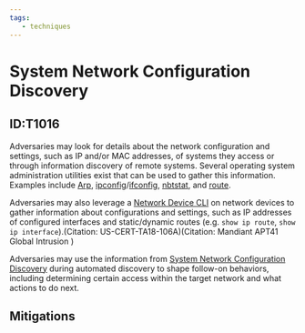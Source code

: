 ```yaml
---
tags:
   - techniques
---
```

# System Network Configuration Discovery
## ID:T1016
Adversaries may look for details about the network configuration and settings, such as IP and/or MAC addresses, of systems they access or through information discovery of remote systems. Several operating system administration utilities exist that can be used to gather this information. Examples include [Arp](software/S0099), [ipconfig](software/S0100)/[ifconfig](software/S0101), [nbtstat](software/S0102), and [route](software/S0103).

Adversaries may also leverage a [Network Device CLI](techniques/T1059/008) on network devices to gather information about configurations and settings, such as IP addresses of configured interfaces and static/dynamic routes (e.g. <code>show ip route</code>, <code>show ip interface</code>).(Citation: US-CERT-TA18-106A)(Citation: Mandiant APT41 Global Intrusion )

Adversaries may use the information from [System Network Configuration Discovery](techniques/T1016) during automated discovery to shape follow-on behaviors, including determining certain access within the target network and what actions to do next. 
## Mitigations
